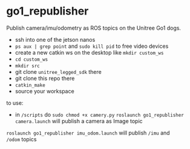 # go1_republisher
Publish camera/imu/odometry as ROS topics on the Unitree Go1 dogs.

- ssh into one of the jetson nanos
- `ps aux | grep point` and `sudo kill pid` to free video devices
- create a new catkin ws on the desktop like `mkdir custom_ws`
- `cd custom_ws`
- `mkdir src`
- git clone `unitree_legged_sdk` there
- git clone this repo there
- `catkin_make`
- source your workspace 

to use:

- in `/scripts` do `sudo chmod +x camery.py`
`roslaunch go1_republisher camera.launch` will publish a camera as Image topic

`roslaunch go1_republisher imu_odom.launch` will publish `/imu` and `/odom` topics
